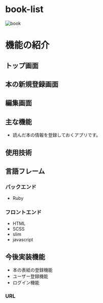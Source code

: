 # book-list
![book](https://free-materials.com/adm/wp-content/uploads/2017/02/adDSC_9313-750x499.jpg)

# 機能の紹介

## トップ画面

## 本の新規登録画面

## 編集画面

## 主な機能
-  読んだ本の情報を登録しておくアプリです。

## 使用技術

## 言語フレーム

### バックエンド
- Ruby

### フロントエンド
- HTML
- SCSS
- slim
- javascript

## 今後実装機能
 - 本の表紙の登録機能
 - ユーザー登録機能
 - ログイン機能

 ### URL
